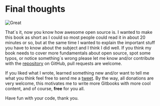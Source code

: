 # Final thoughts

![Great](http://i.imgur.com/6XSNnoA.jpg?2 "Oh yeah")

That´s it, now you know how awesome open source is. I wanted to make this book as short as I could so most people could read it in about 20 minutes or so, but at the same time I wanted to explain the important stuff you have to know about the subject and I think I did well. If you think my book needs to cover more fundamentals about open source, spot some typos, or notice something´s wrong please let me know and/or contribute with the [repository](https://github.com/diegowifi/open-source-fundamentals) on GitHub, pull requests are welcome.

If you liked what I wrote, learned something new and/or want to tell me what you think feel free to send me a [tweet](http://www.twitter.com/Diego_WiFi). By the way, all donations are very welcome, this motivates me to write more Gitbooks with more cool content, and of course, **free** for you all.

Have fun with your code, thank you.
